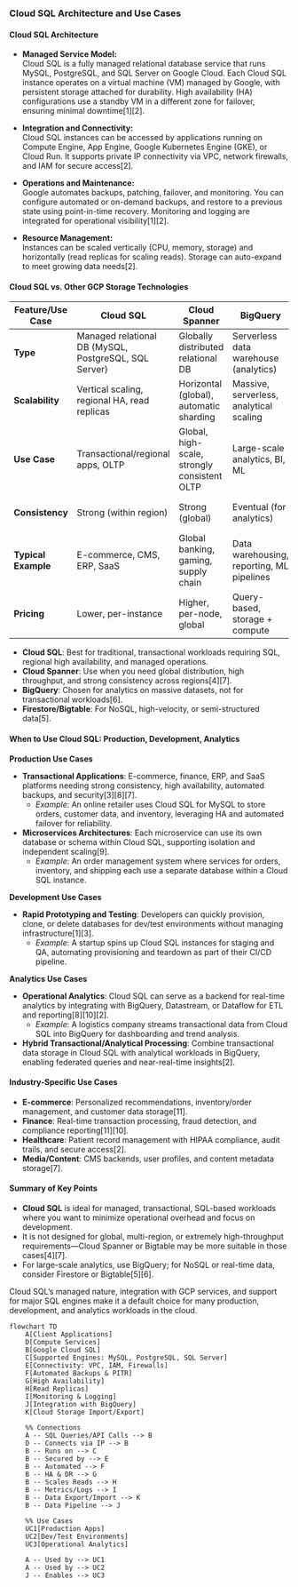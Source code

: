 ### Cloud SQL Architecture and Use Cases

#### **Cloud SQL Architecture**

- **Managed Service Model:**  
  Cloud SQL is a fully managed relational database service that runs MySQL, PostgreSQL, and SQL Server on Google Cloud. Each Cloud SQL instance operates on a virtual machine (VM) managed by Google, with persistent storage attached for durability. High availability (HA) configurations use a standby VM in a different zone for failover, ensuring minimal downtime[1][2].

- **Integration and Connectivity:**  
  Cloud SQL instances can be accessed by applications running on Compute Engine, App Engine, Google Kubernetes Engine (GKE), or Cloud Run. It supports private IP connectivity via VPC, network firewalls, and IAM for secure access[2].

- **Operations and Maintenance:**  
  Google automates backups, patching, failover, and monitoring. You can configure automated or on-demand backups, and restore to a previous state using point-in-time recovery. Monitoring and logging are integrated for operational visibility[1][2].

- **Resource Management:**  
  Instances can be scaled vertically (CPU, memory, storage) and horizontally (read replicas for scaling reads). Storage can auto-expand to meet growing data needs[2].

#### **Cloud SQL vs. Other GCP Storage Technologies**

| Feature/Use Case                | **Cloud SQL**                               | **Cloud Spanner**                                | **BigQuery**                                  | **Firestore/Bigtable**                      |
|---------------------------------|---------------------------------------------|--------------------------------------------------|-----------------------------------------------|---------------------------------------------|
| **Type**                        | Managed relational DB (MySQL, PostgreSQL, SQL Server) | Globally distributed relational DB               | Serverless data warehouse (analytics)         | NoSQL (document/wide-column)                |
| **Scalability**                 | Vertical scaling, regional HA, read replicas| Horizontal (global), automatic sharding          | Massive, serverless, analytical scaling       | Horizontal, massive scale                   |
| **Use Case**                    | Transactional/regional apps, OLTP           | Global, high-scale, strongly consistent OLTP     | Large-scale analytics, BI, ML                 | Real-time, IoT, mobile, streaming           |
| **Consistency**                 | Strong (within region)                      | Strong (global)                                  | Eventual (for analytics)                      | Eventual/strong (depends on engine)         |
| **Typical Example**             | E-commerce, CMS, ERP, SaaS                  | Global banking, gaming, supply chain             | Data warehousing, reporting, ML pipelines     | Messaging, user profiles, sensor data       |
| **Pricing**                     | Lower, per-instance                         | Higher, per-node, global                         | Query-based, storage + compute                | Usage-based                                 |

- **Cloud SQL**: Best for traditional, transactional workloads requiring SQL, regional high availability, and managed operations.
- **Cloud Spanner**: Use when you need global distribution, high throughput, and strong consistency across regions[4][7].
- **BigQuery**: Chosen for analytics on massive datasets, not for transactional workloads[6].
- **Firestore/Bigtable**: For NoSQL, high-velocity, or semi-structured data[5].

#### **When to Use Cloud SQL: Production, Development, Analytics**

**Production Use Cases**
- **Transactional Applications**: E-commerce, finance, ERP, and SaaS platforms needing strong consistency, high availability, automated backups, and security[3][8][7].
  - *Example*: An online retailer uses Cloud SQL for MySQL to store orders, customer data, and inventory, leveraging HA and automated failover for reliability.
- **Microservices Architectures**: Each microservice can use its own database or schema within Cloud SQL, supporting isolation and independent scaling[9].
  - *Example*: An order management system where services for orders, inventory, and shipping each use a separate database within a Cloud SQL instance.

**Development Use Cases**
- **Rapid Prototyping and Testing**: Developers can quickly provision, clone, or delete databases for dev/test environments without managing infrastructure[1][3].
  - *Example*: A startup spins up Cloud SQL instances for staging and QA, automating provisioning and teardown as part of their CI/CD pipeline.

**Analytics Use Cases**
- **Operational Analytics**: Cloud SQL can serve as a backend for real-time analytics by integrating with BigQuery, Datastream, or Dataflow for ETL and reporting[8][10][2].
  - *Example*: A logistics company streams transactional data from Cloud SQL into BigQuery for dashboarding and trend analysis.
- **Hybrid Transactional/Analytical Processing**: Combine transactional data storage in Cloud SQL with analytical workloads in BigQuery, enabling federated queries and near-real-time insights[2].

#### **Industry-Specific Use Cases**

- **E-commerce**: Personalized recommendations, inventory/order management, and customer data storage[11].
- **Finance**: Real-time transaction processing, fraud detection, and compliance reporting[11][10].
- **Healthcare**: Patient record management with HIPAA compliance, audit trails, and secure access[2].
- **Media/Content**: CMS backends, user profiles, and content metadata storage[7].

#### **Summary of Key Points**

- **Cloud SQL** is ideal for managed, transactional, SQL-based workloads where you want to minimize operational overhead and focus on development.
- It is not designed for global, multi-region, or extremely high-throughput requirements—Cloud Spanner or Bigtable may be more suitable in those cases[4][7].
- For large-scale analytics, use BigQuery; for NoSQL or real-time data, consider Firestore or Bigtable[5][6].

Cloud SQL’s managed nature, integration with GCP services, and support for major SQL engines make it a default choice for many production, development, and analytics workloads in the cloud.

```mermaid
flowchart TD
    A[Client Applications]
    D[Compute Services]
    B[Google Cloud SQL]
    C[Supported Engines: MySQL, PostgreSQL, SQL Server]
    E[Connectivity: VPC, IAM, Firewalls]
    F[Automated Backups & PITR]
    G[High Availability]
    H[Read Replicas]
    I[Monitoring & Logging]
    J[Integration with BigQuery]
    K[Cloud Storage Import/Export]

    %% Connections
    A -- SQL Queries/API Calls --> B
    D -- Connects via IP --> B
    B -- Runs on --> C
    B -- Secured by --> E
    B -- Automated --> F
    B -- HA & DR --> G
    B -- Scales Reads --> H
    B -- Metrics/Logs --> I
    B -- Data Export/Import --> K
    B -- Data Pipeline --> J

    %% Use Cases
    UC1[Production Apps]
    UC2[Dev/Test Environments]
    UC3[Operational Analytics]

    A -- Used by --> UC1
    A -- Used by --> UC2
    J -- Enables --> UC3
```



